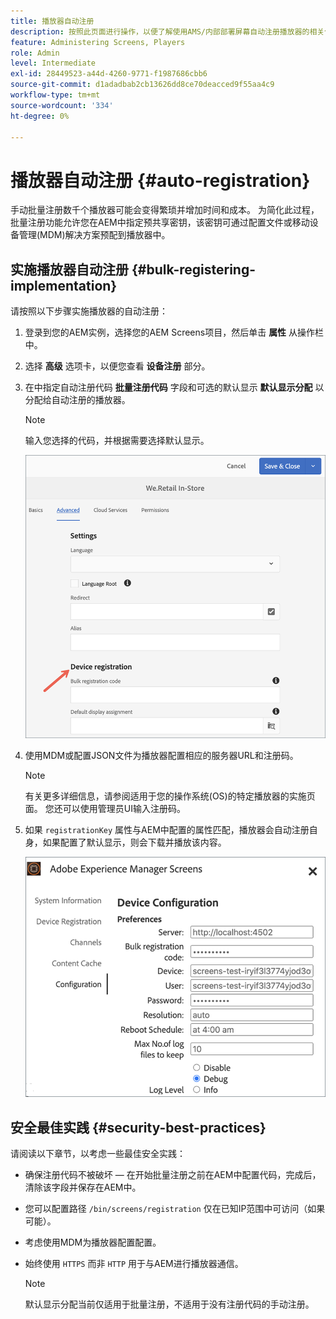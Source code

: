```yaml
---
title: 播放器自动注册
description: 按照此页面进行操作，以便了解使用AMS/内部部署屏幕自动注册播放器的相关信息。
feature: Administering Screens, Players
role: Admin
level: Intermediate
exl-id: 28449523-a44d-4260-9771-f1987686cbb6
source-git-commit: d1adadbab2cb13626dd8ce70deacced9f55aa4c9
workflow-type: tm+mt
source-wordcount: '334'
ht-degree: 0%

---
```


# 播放器自动注册 {#auto-registration}

手动批量注册数千个播放器可能会变得繁琐并增加时间和成本。 为简化此过程，批量注册功能允许您在AEM中指定预共享密钥，该密钥可通过配置文件或移动设备管理(MDM)解决方案预配到播放器中。

## 实施播放器自动注册 {#bulk-registering-implementation}

请按照以下步骤实施播放器的自动注册：

1. 登录到您的AEM实例，选择您的AEM Screens项目，然后单击 **属性** 从操作栏中。
1. 选择 **高级** 选项卡，以便您查看 **设备注册** 部分。

1. 在中指定自动注册代码 **批量注册代码** 字段和可选的默认显示 **默认显示分配** 以分配给自动注册的播放器。

   >[!NOTE]
   >输入您选择的代码，并根据需要选择默认显示。

   ![图像](/help/user-guide/assets/auto-registration/auto-register1.png)
1. 使用MDM或配置JSON文件为播放器配置相应的服务器URL和注册码。

   >[!NOTE]
   >有关更多详细信息，请参阅适用于您的操作系统(OS)的特定播放器的实施页面。 您还可以使用管理员UI输入注册码。

1. 如果 `registrationKey` 属性与AEM中配置的属性匹配，播放器会自动注册自身，如果配置了默认显示，则会下载并播放该内容。

   ![图像](/help/user-guide/assets/auto-registration/auto-register2.png)

## 安全最佳实践 {#security-best-practices}

请阅读以下章节，以考虑一些最佳安全实践：

* 确保注册代码不被破坏 — 在开始批量注册之前在AEM中配置代码，完成后，清除该字段并保存在AEM中。

* 您可以配置路径 `/bin/screens/registration` 仅在已知IP范围中可访问（如果可能）。

* 考虑使用MDM为播放器配置配置。

* 始终使用 `HTTPS` 而非 `HTTP` 用于与AEM进行播放器通信。

  >[!NOTE]
  >默认显示分配当前仅适用于批量注册，不适用于没有注册代码的手动注册。
